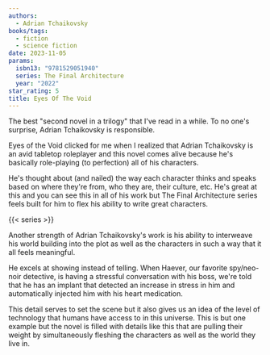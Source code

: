 ```yaml
---
authors:
  - Adrian Tchaikovsky
books/tags:
  - fiction
  - science fiction
date: 2023-11-05
params:
  isbn13: "9781529051940"
  series: The Final Architecture
  year: "2022"
star_rating: 5
title: Eyes Of The Void
---
```


The best "second novel in a trilogy" that I've read in a while. To no one's surprise, Adrian Tchaikovsky is responsible.

Eyes of the Void clicked for me when I realized that Adrian Tchaikovsky is an avid tabletop roleplayer and this novel comes alive because he's basically role-playing (to perfection) all of his characters.

He's thought about (and nailed) the way each character thinks and speaks based on where they're from, who they are, their culture, etc. He's great at this and you can see this in all of his work but The Final Architecture series feels built for him to flex his ability to write great characters.

<!--more-->

{{< series >}}

Another strength of Adrian Tchaikovsky's work is his ability to interweave his world building into the plot as well as the characters in such a way that it all feels meaningful.

He excels at showing instead of telling. When Haever, our favorite spy/neo-noir detective, is having a stressful conversation with his boss, we're told that he has an implant that detected an increase in stress in him and automatically injected him with his heart medication.

This detail serves to set the scene but it also gives us an idea of the level of technology that humans have access to in this universe. This is but one example but the novel is filled with details like this that are pulling their weight by simultaneously fleshing the characters as well as the world they live in.
